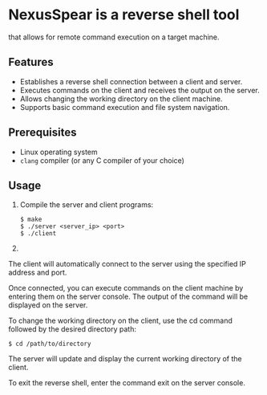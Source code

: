 

# NexusSpear is a reverse shell tool 
that allows for remote command execution on a target machine.

## Features

- Establishes a reverse shell connection between a client and server.
- Executes commands on the client and receives the output on the server.
- Allows changing the working directory on the client machine.
- Supports basic command execution and file system navigation.

## Prerequisites

- Linux operating system
- `clang` compiler (or any C compiler of your choice)

## Usage

1. Compile the server and client programs:

   ```shell
   $ make
   $ ./server <server_ip> <port>
   $ ./client
2. 
The client will automatically connect to the server using the specified IP address and port.

Once connected, you can execute commands on the client machine by entering them on the server console. The output of the command will be displayed on the server.

To change the working directory on the client, use the cd command followed by the desired directory path:
```shell
$ cd /path/to/directory

```
The server will update and display the current working directory of the client.

To exit the reverse shell, enter the command exit on the server console.